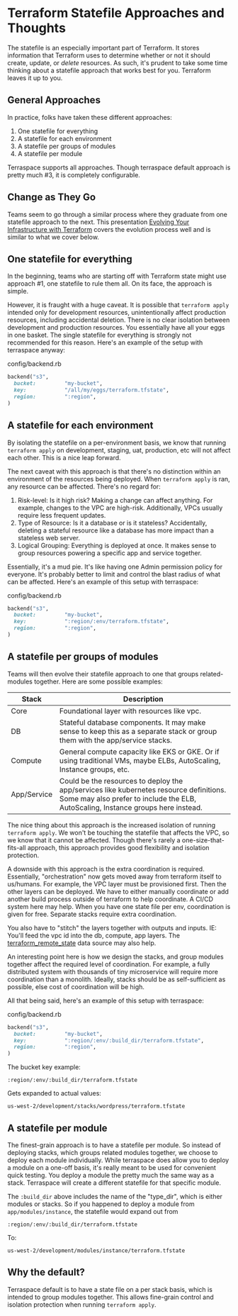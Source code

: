 # Terraform Statefile Approaches and Thoughts

The statefile is an especially important part of Terraform. It stores information that Terraform uses to determine whether or not it should create, update, or *delete* resources.  As such, it's prudent to take some time thinking about a statefile approach that works best for you. Terraform leaves it up to you.

## General Approaches

In practice, folks have taken these different approaches:

1. One statefile for everything
2. A statefile for each environment
3. A statefile per groups of modules
4. A statefile per module

Terraspace supports all approaches. Though terraspace default approach is pretty much #3, it is completely configurable.

## Change as They Go

Teams seem to go through a similar process where they graduate from one statefile approach to the next. This presentation [Evolving Your Infrastructure with Terraform](https://www.youtube.com/watch?v=wgzgVm7Sqlk) covers the evolution process well and is similar to what we cover below.

## One statefile for everything

In the beginning, teams who are starting off with Terraform state might use approach #1, one statefile to rule them all. On its face, the approach is simple.

However, it is fraught with a huge caveat. It is possible that `terraform apply` intended only for development resources, unintentionally affect production resources, including accidental deletion.  There is no clear isolation between development and production resources.  You essentially have all your eggs in one basket. The single statefile for everything is strongly not recommended for this reason. Here's an example of the setup with terraspace anyway:

config/backend.rb

```ruby
backend("s3",
  bucket:         "my-bucket",
  key:            "/all/my/eggs/terraform.tfstate",
  region:         ":region",
)
```

## A statefile for each environment

By isolating the statefile on a per-environment basis, we know that running `terraform apply` on development, staging, uat, production, etc will not affect each other. This is a nice leap forward.

The next caveat with this approach is that there's no distinction within an environment of the resources being deployed. When `terraform apply` is ran, any resource can be affected. There's no regard for:

1. Risk-level: Is it high risk? Making a change can affect anything. For example, changes to the VPC are high-risk. Additionally, VPCs usually require less frequent updates.
2. Type of Resource: Is it a database or is it stateless? Accidentally, deleting a stateful resource like a database has more impact than a stateless web server.
3. Logical Grouping: Everything is deployed at once. It makes sense to group resources powering a specific app and service together.

Essentially, it's a mud pie. It's like having one Admin permission policy for everyone. It's probably better to limit and control the blast radius of what can be affected. Here's an example of this setup with terraspace:

config/backend.rb

```ruby
backend("s3",
  bucket:         "my-bucket",
  key:            ":region/:env/terraform.tfstate",
  region:         ":region",
)
```

## A statefile per groups of modules

Teams will then evolve their statefile approach to one that groups related-modules together.  Here are some possible examples:

Stack | Description
--- | ---
Core | Foundational layer with resources like vpc.
DB | Stateful database components. It may make sense to keep this as a separate stack or group them with the app/service stacks.
Compute | General compute capacity like EKS or GKE. Or if using traditional VMs, maybe ELBs, AutoScaling, Instance groups, etc.
App/Service | Could be the resources to deploy the app/services like kubernetes resource definitions. Some may also prefer to include the ELB, AutoScaling, Instance groups here instead.

The nice thing about this approach is the increased isolation of running `terraform apply`. We won't be touching the statefile that affects the VPC, so we know that it cannot be affected. Though there's rarely a one-size-that-fits-all approach, this approach provides good flexibility and isolation protection.

A downside with this approach is the extra coordination is required. Essentially, "orchestration" now gets moved away from terraform itself to us/humans. For example, the VPC layer must be provisioned first. Then the other layers can be deployed. We have to either manually coordinate or add another build process outside of terraform to help coordinate. A CI/CD system here may help. When you have one state file per env, coordination is given for free. Separate stacks require extra coordination.

You also have to "stitch" the layers together with outputs and inputs. IE: You'll feed the vpc id into the db, compute, app layers. The [terraform_remote_state](https://www.terraform.io/docs/providers/terraform/d/remote_state.html) data source may also help.

An interesting point here is how we design the stacks, and group modules together affect the required level of coordination. For example, a fully distributed system with thousands of tiny microservice will require more coordination than a monolith. Ideally, stacks should be as self-sufficient as possible, else cost of coordination will be high.

All that being said, here's an example of this setup with terraspace:

config/backend.rb

```ruby
backend("s3",
  bucket:         "my-bucket",
  key:            ":region/:env/:build_dir/terraform.tfstate",
  region:         ":region",
)
```

The bucket key example:

    :region/:env/:build_dir/terraform.tfstate

Gets expanded to actual values:

    us-west-2/development/stacks/wordpress/terraform.tfstate

## A statefile per module

The finest-grain approach is to have a statefile per module.  So instead of deploying stacks, which groups related modules together, we choose to deploy each module individually.  While terraspace does allow you to deploy a module on a one-off basis, it's really meant to be used for convenient quick testing. You deploy a module the pretty much the same way as a stack. Terraspace will create a different statefile for that specific module.

The `:build_dir` above includes the name of the "type_dir", which is either modules or stacks.  So if you happened to deploy a module from `app/modules/instance`, the statefile would expand out from

    :region/:env/:build_dir/terraform.tfstate

To:

    us-west-2/development/modules/instance/terraform.tfstate

## Why the default?

Terraspace default is to have a state file on a per stack basis, which is intended to group modules together. This allows fine-grain control and isolation protection when running `terraform apply`.
